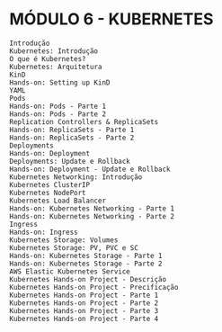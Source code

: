 # MÓDULO 6 - KUBERNETES

    Introdução
    Kubernetes: Introdução
    O que é Kubernetes?
    Kubernetes: Arquitetura
    KinD
    Hands-on: Setting up KinD
    YAML
    Pods
    Hands-on: Pods - Parte 1
    Hands-on: Pods - Parte 2
    Replication Controllers & ReplicaSets
    Hands-on: ReplicaSets - Parte 1
    Hands-on: ReplicaSets - Parte 2
    Deployments
    Hands-on: Deployment
    Deployments: Update e Rollback
    Hands-on: Deployment - Update e Rollback
    Kubernetes Networking: Introdução
    Kubernetes ClusterIP
    Kubernetes NodePort
    Kubernetes Load Balancer
    Hands-on: Kubernetes Networking - Parte 1
    Hands-on: Kubernetes Networking - Parte 2
    Ingress
    Hands-on: Ingress
    Kubernetes Storage: Volumes
    Kubernetes Storage: PV, PVC e SC
    Hands-on: Kubernetes Storage - Parte 1
    Hands-on: Kubernetes Storage - Parte 2
    AWS Elastic Kubernetes Service
    Kubernetes Hands-on Project - Descrição
    Kubernetes Hands-on Project - Precificação
    Kubernetes Hands-on Project - Parte 1
    Kubernetes Hands-on Project - Parte 2
    Kubernetes Hands-on Project - Parte 3
    Kubernetes Hands-on Project - Parte 4

